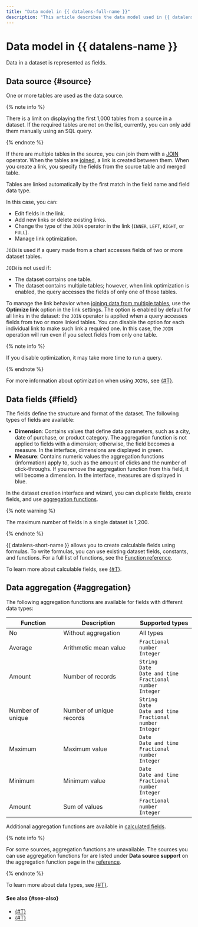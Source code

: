 ```yaml
---
title: "Data model in {{ datalens-full-name }}"
description: "This article describes the data model used in {{ datalens-full-name }}. One or more tables are used as the data source. If multiple tables are available in the data source, you can merge them using the JOIN operator. When the tables are joined, a link is created between them. When you create a link, you specify the fields from the source table and merged table."
---
```


# Data model in {{ datalens-name }}

Data in a dataset is represented as fields.

## Data source {#source}

One or more tables are used as the data source.

{% note info %}

There is a limit on displaying the first 1,000 tables from a source in a dataset. If the required tables are not on the list, currently, you can only add them manually using an SQL query.

{% endnote %}

If there are multiple tables in the source, you can join them with a [JOIN](https://en.wikipedia.org/wiki/Join_(SQL)) operator.
When the tables are [joined](../data-join.md), a link is created between them. When you create a link, you specify the fields from the source table and merged table.

Tables are linked automatically by the first match in the field name and field data type.

In this case, you can:

* Edit fields in the link.
* Add new links or delete existing links.
* Change the type of the `JOIN` operator in the link (`INNER`, `LEFT`, `RIGHT`, or `FULL`).
* Manage link optimization.

`JOIN` is used if a query made from a chart accesses fields of two or more dataset tables.

`JOIN` is not used if:

* The dataset contains one table.
* The dataset contains multiple tables; however, when link optimization is enabled, the query accesses the fields of only one of those tables.

To manage the link behavior when [joining data from multiple tables](../../operations/dataset/join-data.md), use the **Optimize link** option in the link settings. The option is enabled by default for all links in the dataset: the `JOIN` operator is applied when a query accesses fields from two or more linked tables. You can disable the option for each individual link to make such link a required one. In this case, the `JOIN` operation will run even if you select fields from only one table.

{% note info %}

If you disable optimization, it may take more time to run a query.

{% endnote %}

For more information about optimization when using `JOIN`s, see [{#T}](../data-join.md#join-optimization).

## Data fields {#field}

The fields define the structure and format of the dataset. The following types of fields are available:

* **Dimension**: Contains values that define data parameters, such as a city, date of purchase, or product category. The aggregation function is not applied to fields with a dimension; otherwise, the field becomes a measure. In the interface, dimensions are displayed in green.
* **Measure**: Contains numeric values the aggregation functions (information) apply to, such as the amount of clicks and the number of click-throughs. If you remove the aggregation function from this field, it will become a dimension. In the interface, measures are displayed in blue.

In the dataset creation interface and wizard, you can duplicate fields, create fields, and use [aggregation functions](#aggregation).

{% note warning %}

The maximum number of fields in a single dataset is 1,200.

{% endnote %}

{{ datalens-short-name }} allows you to create calculable fields using formulas.
To write formulas, you can use existing dataset fields, constants, and functions.
For a full list of functions, see the [Function reference](../../function-ref/all.md).

To learn more about calculable fields, see [{#T}](../calculations/index.md).

## Data aggregation {#aggregation}

The following aggregation functions are available for fields with different data types:

| Function | Description | Supported types |
----- | ----- | -----
| No | Without aggregation | All types |
| Average | Arithmetic mean value | `Fractional number`<br/>`Integer` |
| Amount | Number of records | `String`<br/>`Date`<br/>`Date and time`<br/>`Fractional number`<br/>`Integer` |
| Number of unique | Number of unique records | `String`<br/>`Date`<br/>`Date and time`<br/>`Fractional number`<br/>`Integer` |
| Maximum | Maximum value | `Date`<br/>`Date and time`<br/>`Fractional number`<br/>`Integer` |
| Minimum | Minimum value | `Date`<br/>`Date and time`<br/>`Fractional number`<br/>`Integer` |
| Amount | Sum of values | `Fractional number`<br/>`Integer` |

Additional aggregation functions are available in [calculated fields](../calculations/index.md).

{% note info %}

For some sources, aggregation functions are unavailable.
The sources you can use aggregation functions for are listed under **Data source support** on the aggregation function page in the [reference](../../function-ref/aggregation-functions.md).

{% endnote %}

To learn more about data types, see [{#T}](../data-types.md).

#### See also {#see-also}

* [{#T}](../../operations/dataset/create.md)
* [{#T}](../../operations/dataset/create-calculated-field.md)
